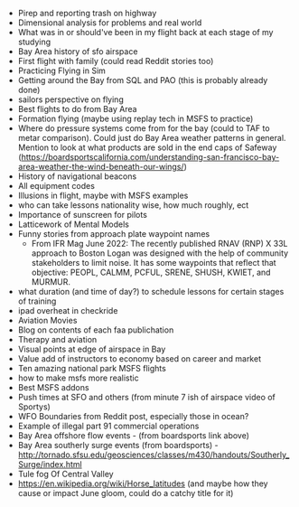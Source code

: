 - Pirep and reporting trash on highway 
- Dimensional analysis for problems and real world 
- What was in or should've been in my flight back at each stage of my studying
- Bay Area history of sfo airspace
- First flight with family (could read Reddit stories too)
- Practicing Flying in Sim
- Getting around the Bay from SQL and PAO (this is probably already done)
- sailors perspective on flying 
- Best flights to do from Bay Area
- Formation flying (maybe using replay tech in MSFS to practice)
- Where do pressure systems come from for the bay (could to TAF to metar comparison). Could just do Bay Area weather patterns in general. Mention to look at what products are sold in the end caps of Safeway (https://boardsportscalifornia.com/understanding-san-francisco-bay-area-weather-the-wind-beneath-our-wings/)
- History of navigational beacons 
- All equipment codes
- Illusions in flight, maybe with MSFS examples
- who can take lessons nationality wise, how much roughly, ect
- Importance of sunscreen for pilots 
- Latticework of Mental Models
- Funny stories from approach plate waypoint names 
  - From IFR Mag June 2022: The recently published RNAV (RNP) X 33L approach to Boston Logan was designed with the help of community stakeholders to limit noise. It has some waypoints that reflect that objective: PEOPL, CALMM, PCFUL, SRENE, SHUSH, KWIET, and MURMUR.
- what duration (and time of day?) to schedule lessons  for certain stages of training 
- ipad overheat in checkride 
- Aviation Movies
- Blog on contents of each faa publichation 
- Therapy and aviation 
- Visual points at edge of airspace in Bay
- Value add of instructors to economy based on career and market 
- Ten amazing national park MSFS flights
- how to make msfs more realistic
- Best MSFS addons 
- Push times at SFO and others (from minute 7 ish of airspace video of Sportys)
- WFO Boundaries from Reddit post, especially those in ocean?
- Example of illegal part 91 commercial operations 
- Bay Area offshore flow events - (from boardsports link above)
- Bay Area southerly surge events (from boardsports) - http://tornado.sfsu.edu/geosciences/classes/m430/handouts/Southerly_Surge/index.html 
- Tule fog Of Central Valley 
- https://en.wikipedia.org/wiki/Horse_latitudes (and maybe how they cause or impact June gloom, could do a catchy title for it)